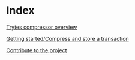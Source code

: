 # Index

[Trytes compressor overview](overview.md)

[Getting started/Compress and store a transaction](/getting-started/compress-transaction.md)

[Contribute to the project](contribute.md)